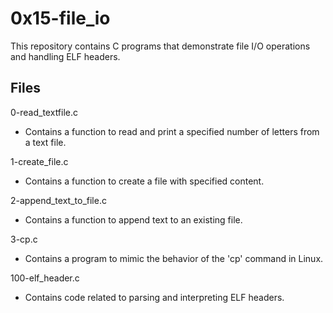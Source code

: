 # 0x15-file_io
This repository contains C programs that demonstrate file I/O operations and handling ELF headers.

## Files
0-read_textfile.c
- Contains a function to read and print a specified number of letters from a text file.

1-create_file.c
- Contains a function to create a file with specified content.

2-append_text_to_file.c
- Contains a function to append text to an existing file.

3-cp.c
- Contains a program to mimic the behavior of the 'cp' command in Linux.

100-elf_header.c
- Contains code related to parsing and interpreting ELF headers.
